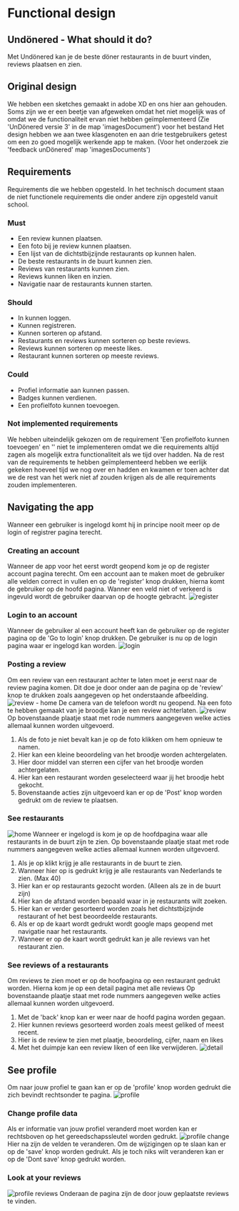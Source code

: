 # Functional design

## Undönered - What should it do?
Met Undönered kan je de beste döner restaurants in de buurt vinden, reviews plaatsen en zien.
## Original design
We hebben een sketches gemaakt in adobe XD en ons hier aan gehouden. Soms zijn we er een beetje van afgeweken omdat het niet mogelijk was of omdat we de functionaliteit ervan niet hebben geïmplementeerd (Zie 'UnDönered versie 3' in de map 'imagesDocument') voor het bestand
Het design hebben we aan twee klasgenoten en aan drie testgebruikers getest om een zo goed mogelijk werkende app te maken. (Voor het onderzoek zie 'feedback unDönered' map 'imagesDocuments')
## Requirements
Requirements die we hebben opgesteld. In het technisch document staan de niet functionele requirements die onder andere zijn opgesteld vanuit school.
### Must
- Een review kunnen plaatsen.
- Een foto bij je review kunnen plaatsen.
- Een lijst van de dichtstbijzijnde restaurants op kunnen halen.
- De beste restaurants in de buurt kunnen zien.
- Reviews van restaurants kunnen zien.
- Reviews kunnen liken en inzien.
- Navigatie naar de restaurants kunnen starten.
### Should
- In kunnen loggen.
- Kunnen registreren.
- Kunnen sorteren op afstand.
- Restaurants en reviews kunnen sorteren op beste reviews.
- Reviews kunnen sorteren op meeste likes.
- Restaurant kunnen sorteren op meeste reviews.
### Could
- Profiel informatie aan kunnen passen.
- Badges kunnen verdienen.
- Een profielfoto kunnen toevoegen.

### Not implemented requirements
We hebben uiteindelijk gekozen om de requirement 'Een profielfoto kunnen toevoegen' en '' niet te implementeren omdat we die requirements altijd zagen als mogelijk extra functionaliteit als we tijd over hadden.
Na de rest van de requirements te hebben geïmplementeerd hebben we eerlijk gekeken hoeveel tijd we nog over en hadden en kwamen er toen achter dat we de rest van het werk niet af zouden krijgen als de alle requirements zouden implementeren.

## Navigating the app
Wanneer een gebruiker is ingelogd komt hij in principe nooit meer op de login of registrer pagina terecht.
### Creating an account
Wanneer de app voor het eerst wordt geopend kom je op de register account pagina terecht.
Om een account aan te maken moet de gebruiker alle velden correct in vullen en op de 'register' knop drukken, hierna komt de gebruiker op de hoofd pagina. Wanner een veld niet of verkeerd is ingevuld wordt de gebruiker daarvan op de hoogte gebracht.
![register](imagesDocuments/register.png)
### Login to an account
Wanneer de gebruiker al een account heeft kan de gebruiker op de register pagina op de 'Go to login' knop drukken. De gebruiker is nu op de login pagina waar er ingelogd kan worden.
![login](imagesDocuments/login.png)
### Posting a review
Om een review van een restaurant achter te laten moet je eerst naar de review pagina komen. Dit doe je door onder aan de pagina op de 'review' knop te drukken zoals aangegeven op het onderstaande afbeelding.
![review - home](imagesDocuments/review1.png)
De camera van de telefoon wordt nu geopend. Na een foto te hebben gemaakt van je broodje kan je een review achterlaten.
![review](imagesDocuments/review.png)
Op bovenstaande plaatje staat met rode nummers aangegeven welke acties allemaal kunnen worden uitgevoerd.
1. Als de foto je niet bevalt kan je op de foto klikken om hem opnieuw te namen.
2. Hier kan een kleine beoordeling van het broodje worden achtergelaten.
3. Hier door middel van sterren een cijfer van het broodje worden achtergelaten.
4. Hier kan een restaurant worden geselecteerd waar jij het broodje hebt gekocht.
5. Bovenstaande acties zijn uitgevoerd kan er op de 'Post' knop worden gedrukt om de review te plaatsen. 
### See restaurants
![home](imagesDocuments/functionality.png)
Wanneer er ingelogd is kom je op de hoofdpagina waar alle restaurants in de buurt zijn te zien.
Op bovenstaande plaatje staat met rode nummers aangegeven welke acties allemaal kunnen worden uitgevoerd.
1. Als je op klikt krijg je alle restaurants in de buurt te zien.
2. Wanneer hier op is gedrukt krijg je alle restaurants van Nederlands te zien. (Max 40)
3. Hier kan er op restaurants gezocht worden. (Alleen als ze in de buurt zijn)
4. Hier kan de afstand worden bepaald waar in je restaurants wilt zoeken.
5. Hier kan er verder gesorteerd worden zoals het dichtstbijzijnde restaurant of het best beoordeelde restaurants.
6. Als er op de kaart wordt gedrukt wordt google maps geopend met navigatie naar het restaurants.
7. Wanneer er op de kaart wordt gedrukt kan je alle reviews van het restaurant zien. 
### See reviews of a restaurants
Om reviews te zien moet er op de hoofpagina op een restaurant gedrukt worden. Hierna kom je op een detail pagina met alle reviews
Op bovenstaande plaatje staat met rode nummers aangegeven welke acties allemaal kunnen worden uitgevoerd.
1. Met de 'back' knop kan er weer naar de hoofd pagina worden gegaan.
2. Hier kunnen reviews gesorteerd worden zoals meest geliked of meest recent.
4. Hier is de review te zien met plaatje, beoordeling, cijfer, naam en likes
4. Met het duimpje kan een review liken of een like verwijderen.
![detail](imagesDocuments/detail_functionality.png)
## See profile
Om naar jouw profiel te gaan kan er op de 'profile' knop worden gedrukt die zich bevindt rechtsonder te pagina.
![profile](imagesDocuments/profile.png)
### Change profile data
Als er informatie van jouw profiel veranderd moet worden kan er rechtsboven op het gereedschapssleutel worden gedrukt.
![profile change](imagesDocuments/profile_change.png)
Hier na zijn de velden te veranderen. Om de wijzigingen op te slaan kan er op de 'save' knop worden gedrukt. Als je toch niks wilt veranderen kan er op de 'Dont save' knop gedrukt worden.
### Look at your reviews
![profile reviews](imagesDocuments/profile_reviews.png)
Onderaan de pagina zijn de door jouw geplaatste reviews te vinden.

